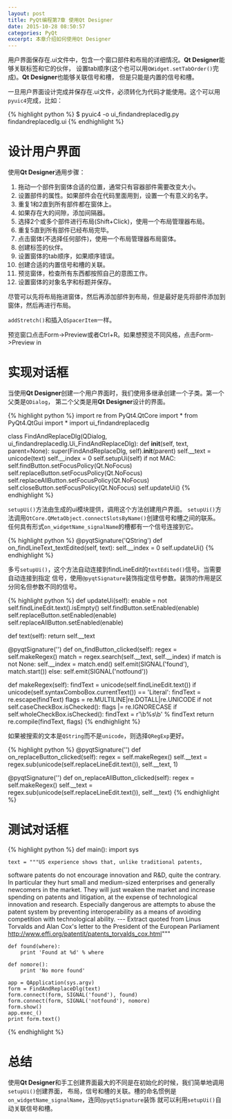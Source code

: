 ```yaml
---
layout: post
title: PyQt编程第7章 使用Qt Designer
date: 2015-10-28 08:50:57
categories: PyQt
excerpt: 本章介绍如何使用Qt Designer
---
```


用户界面保存在.ui文件中，包含一个窗口部件和布局的详细情况。**Qt Designer**能够关联标签和它的伙伴，
设置tab顺序(这个也可以用`QWidget.setTabOrder()`完成)。**Qt Designer**也能够关联信号和槽，
但是只能是内置的信号和槽。

一旦用户界面设计完成并保存在.ui文件，必须转化为代码才能使用。这个可以用`pyuic4`完成，比如：

{% highlight python %}
$ pyuic4 -o ui_findandreplacedlg.py findandreplacedlg.ui
{% endhighlight %}

# 设计用户界面

使用**Qt Designer**通用步骤：

1. 拖动一个部件到窗体合适的位置，通常只有容器部件需要改变大小。
2. 设置部件的属性。如果部件会在代码里面用到，设置一个有意义的名字。
3. 重复1和2直到所有部件都在窗体上。
4. 如果存在大的间隙，添加间隔器。
5. 选择2个或多个部件进行布局(Shift+Click)，使用一个布局管理器布局。
6. 重复5直到所有部件已经布局完毕。
7. 点击窗体(不选择任何部件)，使用一个布局管理器布局窗体。
8. 创建标签的伙伴。
9. 设置窗体的tab顺序，如果顺序错误。
10. 创建合适的内置信号和槽的关联。
11. 预览窗体，检查所有东西都按照自己的意图工作。
12. 设置窗体的对象名字和标题并保存。

尽管可以先将布局拖进窗体，然后再添加部件到布局，但是最好是先将部件添加到窗体，然后再进行布局。

`addStretch()`和插入`QSpacerItem`一样。

预览窗口点击Form->Preview或者Ctrl+R。如果想预览不同风格，点击Form->Preview in

# 实现对话框

当使用**Qt Designer**创建一个用户界面时，我们使用多继承创建一个子类。第一个父类是`QDialog`，
第二个父类是用**Qt Designer**设计的界面。

{% highlight python %}
import re
from PyQt4.QtCore import *
from PyQt4.QtGui import *
import ui_findandreplacedlg

class FindAndReplaceDlg(QDialog,
    ui_findandreplacedlg.Ui_FindAndReplaceDlg):
    def __init__(self, text, parent=None):
        super(FindAndReplaceDlg, self).__init__(parent)
        self.__text = unicode(text)
        self.__index = 0
        self.setupUi(self)
        if not MAC:
            self.findButton.setFocusPolicy(Qt.NoFocus)
            self.replaceButton.setFocusPolicy(Qt.NoFocus)
            self.replaceAllButton.setFocusPolicy(Qt.NoFocus)
            self.closeButton.setFocusPolicy(Qt.NoFocus)
        self.updateUi()
{% endhighlight %}

`setupUi()`方法由生成的ui模块提供，调用这个方法创建用户界面。
`setupUi()`方法调用`QtCore.QMetaObject.connectSlotsByName()`创建信号和槽之间的联系。
任何具有形式`on_widgetName_signalName`的槽都有一个信号连接到它。

{% highlight python %}
@pyqtSignature('QString')
def on_findLineText_textEdited(self, text):
    self.__index = 0
    self.updateUi()
{% endhighlight %}

多亏`setupUi()`，这个方法自动连接到findLineEdit的`textEdited()`信号。当需要自动连接到指定
信号，使用`@pyqtSignature`装饰指定信号参数。装饰的作用是区分同名但参数不同的信号。

{% highlight python %}
def updateUi(self):
    enable = not self.findLineEdit.text().isEmpty()
    self.findButton.setEnabled(enable)
    self.replaceButton.setEnabled(enable)
    self.replaceAllButton.setEnabled(enable)

def text(self):
    return self.__text

@pyqtSignature('')
def on_findButton_clicked(self):
    regex = self.makeRegex()
    match = regex.search(self.__text, self.__index)
    if match is not None:
        self.__index = match.end()
        self.emit(SIGNAL('found'), match.start())
    else:
        self.emit(SIGNAL('notfound'))

def makeRegex(self):
    findText = unicode(self.findLineEdit.text())
    if unicode(self.syntaxComboBox.currentText()) == 'Literal':
        findText = re.escape(findText)
    flags = re.MULTILINE|re.DOTALL|re.UNICODE
    if not self.caseCheckBox.isChecked():
        flags |= re.IGNORECASE
    if self.wholeCheckBox.isChecked():
        findText = r'\b%s\b' % findText
    return re.compile(findText, flags)
{% endhighlight %}

如果被搜索的文本是`QString`而不是`unicode`，则选择`QRegExp`更好。

{% highlight python %}
@pyqtSignature('')
def on_replaceButton_clicked(self):
    regex = self.makeRegex()
    self.__text = regex.sub(unicode(self.replaceLineEdit.text()),
        self.__text, 1)

@pyqtSignature('')
def on_replaceAllButton_clicked(self):
    regex = self.makeRegex()
    self.__text = regex.sub(unicode(self.replaceLineEdit.text()),
        self.__text)
{% endhighlight %}

# 测试对话框

{% highlight python %}
def main():
    import sys

    text = """US experience shows that, unlike traditional patents,
software patents do not encourage innovation and R&D, quite the
contrary. In particular they hurt small and medium-sized enterprises
and generally newcomers in the market. They will just weaken the market
and increase spending on patents and litigation, at the expense of
technological innovation and research. Especially dangerous are
attempts to abuse the patent system by preventing interoperability as a
means of avoiding competition with technological ability.
--- Extract quoted from Linus Torvalds and Alan Cox's letter
to the President of the European Parliament
http://www.effi.org/patentit/patents_torvalds_cox.html"""

    def found(where):
        print 'Found at %d' % where

    def nomore():
        print 'No more found'

    app = QApplication(sys.argv)
    form = FindAndReplaceDlg(text)
    form.connect(form, SIGNAL('found'), found)
    form.connect(form, SIGNAL('notfound'), nomore)
    form.show()
    app.exec_()
    print form.text()
{% endhighlight %}

# 总结

使用**Qt Designer**和手工创建界面最大的不同是在初始化的时候，我们简单地调用`setupUi()`创建界面，
布局，信号和槽的关联。槽的命名惯例是`on_widgetName_signalName`，连同`@pyqtSignature`装饰
就可以利用`setupUi()`自动关联信号和槽。
